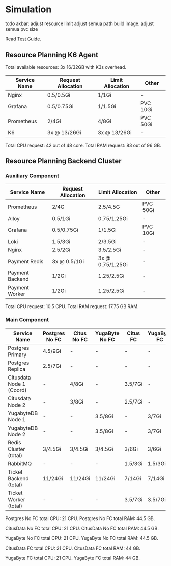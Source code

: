 # Simulation

todo akbar:
adjust resource limit
adjust semua path build image.
adjust semua pvc size

Read [Test Guide](../test-guide/README.md).

## Resource Planning K6 Agent

Total available resources: 3x 16/32GB with K3s overhead.

| Service Name | Request Allocation | Limit Allocation | Other    |
| ------------ | ------------------ | ---------------- | -------- |
| Nginx        | 0.5/0.5Gi          | 1/1Gi            | -        |
| Grafana      | 0.5/0.75Gi         | 1/1.5Gi          | PVC 10Gi |
| Prometheus   | 2/4Gi              | 4/8Gi            | PVC 50Gi |
| K6           | 3x @ 13/26Gi       | 3x @ 13/26Gi     | -        |

Total CPU request: 42 out of 48 core.
Total RAM request: 83 out of 96 GB.

## Resource Planning Backend Cluster

### Auxiliary Component

| Service Name    | Request Allocation | Limit Allocation | Other    |
| --------------- | ------------------ | ---------------- | -------- |
| Prometheus      | 2/4G               | 2.5/4.5G         | PVC 50Gi |
| Alloy           | 0.5/1Gi            | 0.75/1.25Gi      | -        |
| Grafana         | 0.5/0.75Gi         | 1/1.5Gi          | PVC 10Gi |
| Loki            | 1.5/3Gi            | 2/3.5Gi          | -        |
| Nginx           | 2.5/2Gi            | 3.5/2.5Gi        | -        |
| Payment Redis   | 3x @ 0.5/1Gi       | 3x @ 0.75/1.25Gi | -        |
| Payment Backend | 1/2Gi              | 1.25/2.5Gi       | -        |
| Payment Worker  | 1/2Gi              | 1.25/2.5Gi       | -        |

Total CPU request: 10.5 CPU.
Total RAM request: 17.75 GB RAM.

### Main Component

| Service Name             | Postgres No FC | Citus No FC | YugaByte No FC | Citus FC | YugaByte FC |
| ------------------------ | -------------- | ----------- | -------------- | -------- | ----------- |
| Postgres Primary         | 4.5/9Gi        | -           | -              | -        | -           |
| Postgres Replica         | 2.5/7Gi        | -           | -              | -        | -           |
| Citusdata Node 1 (Coord) | -              | 4/8Gi       | -              | 3.5/7Gi  | -           |
| Citusdata Node 2         | -              | 3/8Gi       | -              | 2.5/7Gi  | -           |
| YugabyteDB Node 1        | -              | -           | 3.5/8Gi        | -        | 3/7Gi       |
| YugabyteDB Node 2        | -              | -           | 3.5/8Gi        | -        | 3/7Gi       |
| Redis Cluster (total)    | 3/4.5Gi        | 3/4.5Gi     | 3/4.5Gi        | 3/6Gi    | 3/6Gi       |
| RabbitMQ                 | -              | -           | -              | 1.5/3Gi  | 1.5/3Gi     |
| Ticket Backend (total)   | 11/24Gi        | 11/24Gi     | 11/24Gi        | 7/14Gi   | 7/14Gi      |
| Ticket Worker (total)    | -              | -           | -              | 3.5/7Gi  | 3.5/7Gi     |

Postgres No FC total CPU: 21 CPU.
Postgres No FC total RAM: 44.5 GB.

CitusData No FC total CPU: 21 CPU.
CitusData No FC total RAM: 44.5 GB.

YugaByte No FC total CPU: 21 CPU.
YugaByte No FC total RAM: 44.5 GB.

CitusData FC total CPU: 21 CPU.
CitusData FC total RAM: 44 GB.

YugaByte FC total CPU: 21 CPU.
YugaByte FC total RAM: 44 GB.
